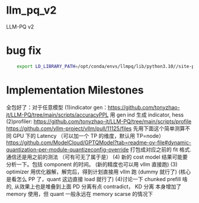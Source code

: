 # llm_pq_v2
LLM-PQ v2



# bug fix
```bash
    export LD_LIBRARY_PATH=/opt/conda/envs/llmpq/lib/python3.10//site-packages/nvidia/nvjitlink/lib:$LD_LIBRARY_PATH
```

# Implementation Milestones
全包好了：对于任意模型
(1)indicator gen：https://github.com/tonyzhao-jt/LLM-PQ/tree/main/scripts/accuracyPPL
用 gen ind 生成 indicator, hess
(2)profiler: https://github.com/tonyzhao-jt/LLM-PQ/tree/main/scripts/profile
https://github.com/vllm-project/vllm/pull/11125/files
先用下面这个简单测算不同 GPU 下的 Latency （可以加一个 TP 的维度，默认用 TP=node）
https://github.com/ModelCloud/GPTQModel?tab=readme-ov-file#dynamic-quantization-per-module-quantizeconfig-override
打包成对应之前的 fit 格式. 通信还是用之前的测法 （可有可无了属于是）
(4) 新的 cost model 结果可能要分析一下。包括 component 的时间。
(新的精度也可以用 vllm 直接跑)
(3) optimizer
用优化器解，解完后，得到计划直接用 vllm 跑 (dummy 就行了) (核心是看怎么 PP 了，quant 这边直接 load 就行了)
(4)讨论一下 chunked prefill 啥的, 从效果上也是堆叠到上面
PD 分离有点 contradict， KD 分离 本身增加了memory 使用，但 quant 一般永远在 memory scarse 的情况下
